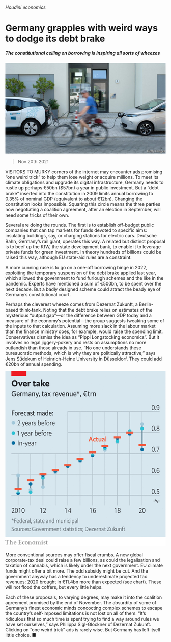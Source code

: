 ###### Houdini economics

# Germany grapples with weird ways to dodge its debt brake 

##### The constitutional ceiling on borrowing is inspiring all sorts of wheezes 

![image](images/20211120_fnp502.jpg) 

> Nov 20th 2021 

VISITORS TO MURKY corners of the internet may encounter ads promising “one weird trick” to help them lose weight or acquire millions. To meet its climate obligations and upgrade its digital infrastructure, Germany needs to rustle up perhaps €50bn ($57bn) a year in public investment. But a “debt brake” inserted into the constitution in 2009 limits annual borrowing to 0.35% of nominal GDP (equivalent to about €12bn). Changing the constitution looks impossible. Squaring this circle means the three parties now negotiating a coalition agreement, after an election in September, will need some tricks of their own.

Several are doing the rounds. The first is to establish off-budget public companies that can tap markets for funds devoted to specific aims: insulating buildings, say, or charging stations for electric cars. Deutsche Bahn, Germany’s rail giant, operates this way. A related but distinct proposal is to beef up the KfW, the state development bank, to enable it to leverage private funds for green investment. In theory hundreds of billions could be raised this way, although EU state-aid rules are a constraint.


A more cunning ruse is to go on a one-off borrowing binge in 2022, exploiting the temporary suspension of the debt brake applied last year, which allowed the government to fund furlough schemes and the like in the pandemic. Experts have mentioned a sum of €500bn, to be spent over the next decade. But a badly designed scheme could attract the beady eye of Germany’s constitutional court.

Perhaps the cleverest wheeze comes from Dezernat Zukunft, a Berlin-based think-tank. Noting that the debt brake relies on estimates of the mysterious “output gap”—or the difference between GDP today and a measure of the economy’s potential—the group suggests tweaking some of the inputs to that calculation. Assuming more slack in the labour market than the finance ministry does, for example, would raise the spending limit. Conservatives dismiss the idea as “Pippi Longstocking economics”. But it involves no legal jiggery-pokery and rests on assumptions no more outlandish than those already in use. “No one understands these bureaucratic methods, which is why they are politically attractive,” says Jens Südekum of Heinrich-Heine University in Düsseldorf. They could add €20bn of annual spending.

![image](images/20211120_FNC258.png) 


More conventional sources may offer fiscal crumbs. A new global corporate-tax deal could raise a few billions, as could the legalisation and taxation of cannabis, which is likely under the next government. EU climate funds might offer a bit more. The odd subsidy might be cut. And the government anyway has a tendency to underestimate projected tax revenues; 2020 brought in €11.4bn more than expected (see chart). These will not flood the coffers, but every little helps.

Each of these proposals, to varying degrees, may make it into the coalition agreement promised by the end of November. The absurdity of some of Germany’s finest economic minds concocting complex schemes to escape the country’s self-imposed limitations is not lost on all of them. “It’s ridiculous that so much time is spent trying to find a way around rules we have set ourselves,” says Philippa Sigl-Glöckner of Dezernat Zukunft. Clicking on “one weird trick” ads is rarely wise. But Germany has left itself little choice. ■


